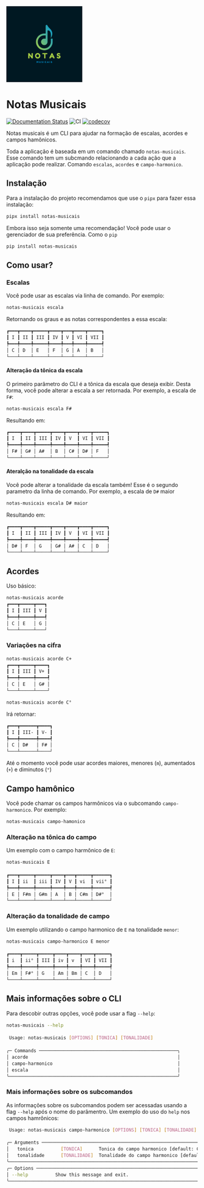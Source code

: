 <img src="./docs/assets/logo_notas_musicais.png" width="200">

# Notas Musicais

[![Documentation Status](https://readthedocs.org/projects/notas-musicais-kylefelipe/badge/?version=latest)](https://notas-musicais-kylefelipe.readthedocs.io/en/latest/?badge=latest) 
![CI](https://github.com/kylefelipe/notas-musicais/actions/workflows/pipelide.yaml/badge.svg) 
[![codecov](https://codecov.io/github/kylefelipe/notas-musicais/branch/main/graph/badge.svg?token=8TS8VMT18N)](https://codecov.io/github/kylefelipe/notas-musicais)

Notas musicais é um CLI para ajudar na formação de escalas, acordes e campos hamônicos.

Toda a aplicação é baseada em um comando chamado `notas-musicais`. Esse comando tem um subcmando relacionando a cada ação que a aplicação pode realizar. Comando `escalas`, `acordes` e `campo-harmonico`.

## Instalação

Para a instalação do projeto recomendamos que use o `pipx` para fazer essa instalação:

```bash
pipx install notas-musicais
```

Embora isso seja somente uma recomendação! Você pode usar o gerenciador de sua preferência. Como o `pip`

```bash
pip install notas-musicais
```

## Como usar?

### Escalas

Você pode usar as escalas via linha de comando. Por exemplo:

```bash
notas-musicais escala
```

Retornando os graus e as notas correspondentes a essa escala:

```bash
┏━━━┳━━━━┳━━━━━┳━━━━┳━━━┳━━━━┳━━━━━┓
┃ I ┃ II ┃ III ┃ IV ┃ V ┃ VI ┃ VII ┃
┡━━━╇━━━━╇━━━━━╇━━━━╇━━━╇━━━━╇━━━━━┩
│ C │ D  │ E   │ F  │ G │ A  │ B   │
└───┴────┴─────┴────┴───┴────┴─────┘
```

#### Alteração da tônica da escala

O primeiro parâmetro do CLI é a tônica da escala que deseja exibir. Desta forma, você pode alterar a escala a ser retornada. Por exemplo, a escala de `F#`:

```bash
notas-musicais escala F#
```

Resultando em:

```bash
┏━━━━┳━━━━┳━━━━━┳━━━━┳━━━━┳━━━━┳━━━━━┓
┃ I  ┃ II ┃ III ┃ IV ┃ V  ┃ VI ┃ VII ┃
┡━━━━╇━━━━╇━━━━━╇━━━━╇━━━━╇━━━━╇━━━━━┩
│ F# │ G# │ A#  │ B  │ C# │ D# │ F   │
└────┴────┴─────┴────┴────┴────┴─────┘
```

#### Ateralção na tonalidade da escala

Você pode alterar a tonalidade da escala também! Esse é o segundo parametro da linha de comando. Por exemplo, a escala de `D#` maior

```bash
notas-musicais escala D# maior
```

Resultando em:

```bash
┏━━━━┳━━━━┳━━━━━┳━━━━┳━━━━┳━━━━┳━━━━━┓
┃ I  ┃ II ┃ III ┃ IV ┃ V  ┃ VI ┃ VII ┃
┡━━━━╇━━━━╇━━━━━╇━━━━╇━━━━╇━━━━╇━━━━━┩
│ D# │ F  │ G   │ G# │ A# │ C  │ D   │
└────┴────┴─────┴────┴────┴────┴─────┘
```

## Acordes

Uso básico:

```bash
notas-musicais acorde
┏━━━┳━━━━━┳━━━┓
┃ I ┃ III ┃ V ┃
┡━━━╇━━━━━╇━━━┩
│ C │ E   │ G │
└───┴─────┴───┘
```

### Variações na cifra

```bash
notas-musicais acorde C+
┏━━━┳━━━━━┳━━━━┓
┃ I ┃ III ┃ V+ ┃
┡━━━╇━━━━━╇━━━━┩
│ C │ E   │ G# │
└───┴─────┴────┘
```

```bash
notas-musicais acorde C°
```

Irá retornar:

```bash
┏━━━┳━━━━━━┳━━━━┓
┃ I ┃ III- ┃ V- ┃
┡━━━╇━━━━━━╇━━━━┩
│ C │ D#   │ F# │
└───┴──────┴────┘
```

Até o momento você pode usar acordes maiores, menores (`m`), aumentados (`+`) e diminutos (`°`)

## Campo hamônico

Você pode chamar os campos harmônicos via o subcomando `campo-harmonico`. Por exemplo:

```bash
notas-musicais campo-hamonico
```

### Alteração na tônica do campo

Um exemplo com o campo harmônico de `E`:

```bash
notas-musicais E

┏━━━┳━━━━━┳━━━━━┳━━━━┳━━━┳━━━━━┳━━━━━━┓
┃ I ┃ ii  ┃ iii ┃ IV ┃ V ┃ vi  ┃ vii° ┃
┡━━━╇━━━━━╇━━━━━╇━━━━╇━━━╇━━━━━╇━━━━━━┩
│ E │ F#m │ G#m │ A  │ B │ C#m │ D#°  │
└───┴─────┴─────┴────┴───┴─────┴──────┘
```

### Alteração da tonalidade de campo

Um exemplo utilizando o campo harmonico de `E` na tonalidade `menor`:

```bash
notas-musicais campo-harmonico E menor

┏━━━━┳━━━━━┳━━━━━┳━━━━┳━━━━┳━━━━┳━━━━━┓
┃ i  ┃ ii° ┃ III ┃ iv ┃ v  ┃ VI ┃ VII ┃
┡━━━━╇━━━━━╇━━━━━╇━━━━╇━━━━╇━━━━╇━━━━━┩
│ Em │ F#° │ G   │ Am │ Bm │ C  │ D   │
└────┴─────┴─────┴────┴────┴────┴─────┘
```

## Mais informações sobre o CLI

Para descobir outras opções, você pode usar a flag `--help`:

```bash
notas-musicais --help

 Usage: notas-musicais [OPTIONS] [TONICA] [TONALIDADE]                                                 
                                                                                                
╭─ Commands ───────────────────────────────────────────────────╮
│ acorde                                                       │
│ campo-harmonico                                              │
│ escala                                                       │
╰──────────────────────────────────────────────────────────────╯
```

### Mais informações sobre os subcomandos

As informações sobre os subcomandos podem ser acessadas usando a flag `--help` após o nome do parâmentro. Um exemplo do uso do `help` nos campos hamrônicos:

```bash
 Usage: notas-musicais campo-harmonico [OPTIONS] [TONICA] [TONALIDADE]               
                                                                                     
╭─ Arguments ───────────────────────────────────────────────────────────────────────╮
│   tonica          [TONICA]      Tonica do campo harmonico [default: C]            │
│   tonalidade      [TONALIDADE]  Tonalidade do campo harmonico [default: maior]    │
╰───────────────────────────────────────────────────────────────────────────────────╯
╭─ Options ─────────────────────────────────────────────────────────────────────────╮
│ --help          Show this message and exit.                                       │
╰───────────────────────────────────────────────────────────────────────────────────╯
```

